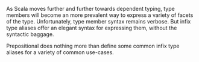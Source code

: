 As Scala moves further and further towards dependent typing, type members will become an
more prevalent way to express a variety of facets of the type. Unfortunately, type member syntax
remains verbose. But infix type aliases offer an elegant syntax for expressing them, without the
syntactic baggage.

Prepositional does nothing more than define some common infix type aliases for a variety of common
use-cases.
